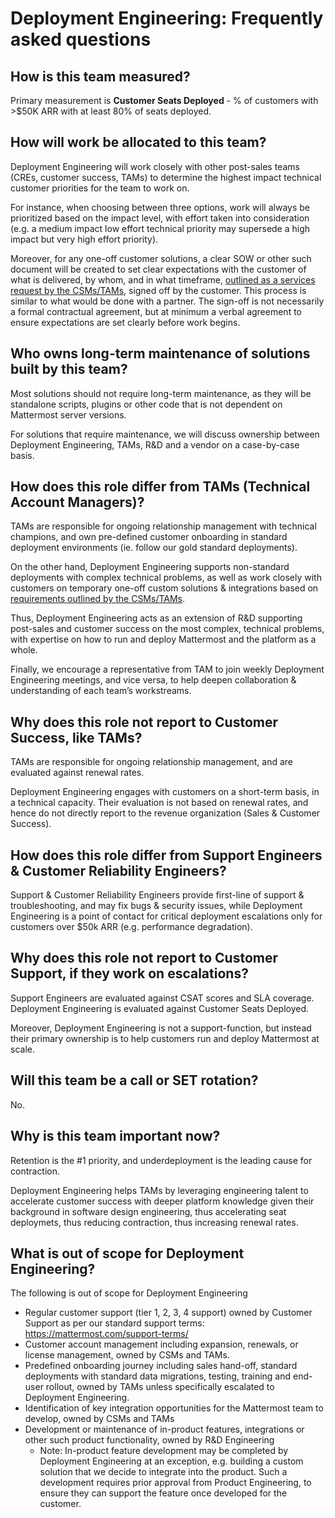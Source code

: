# Deployment Engineering: Frequently asked questions

## How is this team measured?

Primary measurement is **Customer Seats Deployed** - % of customers with >$50K ARR with at least 80% of seats deployed.

## How will work be allocated to this team?

Deployment Engineering will work closely with other post-sales teams (CREs, customer success, TAMs) to determine the highest impact technical customer priorities for the team to work on.

For instance, when choosing between three options, work will always be prioritized based on the impact level, with effort taken into consideration (e.g. a medium impact low effort technical priority may supersede a high impact but very high effort priority).

Moreover, for any one-off customer solutions, a clear SOW or other such document will be created to set clear expectations with the customer of what is delivered, by whom, and in what timeframe, [outlined as a services request by the CSMs/TAMs](https://docs.google.com/document/d/1EbP4Ab7N2hEAv--DRCcZHk0XtlG1MFP8F8F0viaTM7I/edit), signed off by the customer. This process is similar to what would be done with a partner. The sign-off is not necessarily a formal contractual agreement, but at minimum a verbal agreement to ensure expectations are set clearly before work begins.

## Who owns long-term maintenance of solutions built by this team?

Most solutions should not require long-term maintenance, as they will be standalone scripts, plugins or other code that is not dependent on Mattermost server versions.

For solutions that require maintenance, we will discuss ownership between Deployment Engineering, TAMs, R&D and a vendor on a case-by-case basis.

## How does this role differ from TAMs (Technical Account Managers)?

TAMs are responsible for ongoing relationship management with technical champions, and own pre-defined customer onboarding in standard deployment environments (ie. follow our gold standard deployments).

On the other hand, Deployment Engineering supports non-standard deployments with complex technical problems, as well as work closely with customers on temporary one-off custom solutions & integrations based on [requirements outlined by the CSMs/TAMs](https://docs.google.com/document/d/1EbP4Ab7N2hEAv--DRCcZHk0XtlG1MFP8F8F0viaTM7I/edit).

Thus, Deployment Engineering acts as an extension of R&D supporting post-sales and customer success on the most complex, technical problems, with expertise on how to run and deploy Mattermost and the platform as a whole.

Finally, we encourage a representative from TAM to join weekly Deployment Engineering meetings, and vice versa, to help deepen collaboration & understanding of each team’s workstreams.

## Why does this role not report to Customer Success, like TAMs?

TAMs are responsible for ongoing relationship management, and are evaluated against renewal rates.

Deployment Engineering engages with customers on a short-term basis, in a technical capacity. Their evaluation is not based on renewal rates, and hence do not directly report to the revenue organization (Sales & Customer Success).

## How does this role differ from Support Engineers & Customer Reliability Engineers?

Support & Customer Reliability Engineers provide first-line of support & troubleshooting, and may fix bugs & security issues, while Deployment Engineering is a point of contact for critical deployment escalations only for customers over $50k ARR (e.g. performance degradation).

## Why does this role not report to Customer Support, if they work on escalations?

Support Engineers are evaluated against CSAT scores and SLA coverage. Deployment Engineering is evaluated against Customer Seats Deployed.

Moreover, Deployment Engineering is not a support-function, but instead their primary ownership is to help customers run and deploy Mattermost at scale.

## Will this team be a call or SET rotation?

No.

## Why is this team important now?

Retention is the #1 priority, and underdeployment is the leading cause for contraction. 

Deployment Engineering helps TAMs by leveraging engineering talent to accelerate customer success with deeper platform knowledge given their background in software design engineering, thus accelerating seat deploymets, thus reducing contraction, thus increasing renewal rates.

## What is out of scope for Deployment Engineering?

The following is out of scope for Deployment Engineering

 - Regular customer support (tier 1, 2, 3, 4 support) owned by Customer Support as per our standard support terms: https://mattermost.com/support-terms/ 
 - Customer account management including expansion, renewals, or license management, owned by CSMs and TAMs.
 - Predefined onboarding journey including sales hand-off, standard deployments with standard data migrations, testing, training and end-user rollout, owned by TAMs unless specifically escalated to Deployment Engineering.
 - Identification of key integration opportunities for the Mattermost team to develop, owned by CSMs and TAMs
 - Development or maintenance of in-product features, integrations or other such product functionality, owned by R&D Engineering
   - Note: In-product feature development may be completed by Deployment Engineering at an exception, e.g. building a custom solution that we decide to integrate into the product. Such a development requires prior approval from Product Engineering, to ensure they can support the feature once developed for the customer.
